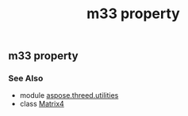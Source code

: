 ﻿---
title: m33 property
second_title: Aspose.3D for Python via .NET API References
description: 
type: docs
weight: 310
url: /python-net/aspose.threed.utilities/matrix4/m33/
is_root: false
---

## m33 property


### See Also
* module [aspose.threed.utilities](../../)
* class [Matrix4](/3d/python-net/aspose.threed.utilities/matrix4)
